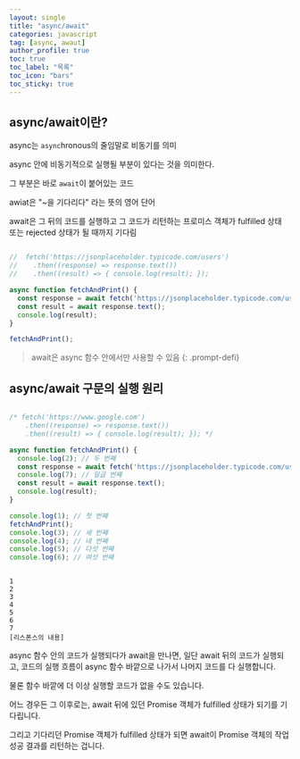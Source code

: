 ```yaml
---
layout: single
title: "async/await"
categories: javascript
tag: [async, awaut]
author_profile: true
toc: true
toc_label: "목록"
toc_icon: "bars"
toc_sticky: true
---
```


## async/await이란?

async는 `async`hronous의 줄임말로 비동기를 의미

async 안에 비동기적으로 실행될 부분이 있다는 것을 의미한다. 

그 부분은 바로 `await`이 붙어있는 코드

awiat은 "~을 기다리다" 라는 뜻의 영어 단어

await은 그 뒤의 코드를 실행하고 그 코드가 리턴하는 프로미스 객체가 fulfilled 상태 또는 rejected 상태가 될 때까지 기다림

```javascript

//  fetch('https://jsonplaceholder.typicode.com/users')
//    .then((response) => response.text())
//    .then((result) => { console.log(result); });

async function fetchAndPrint() {
  const response = await fetch('https://jsonplaceholder.typicode.com/users');
  const result = await response.text();
  console.log(result);
}

fetchAndPrint();

```

>await은 async 함수 안에서만 사용할 수 있음
{: .prompt-defi}

## async/await 구문의 실행 원리

```javascript

/* fetch('https://www.google.com')
    .then((response) => response.text())
    .then((result) => { console.log(result); }); */

async function fetchAndPrint() {
  console.log(2); // 두 번째
  const response = await fetch('https://jsonplaceholder.typicode.com/users');
  console.log(7); // 일곱 번째
  const result = await response.text();
  console.log(result);
} 

console.log(1); // 첫 번째
fetchAndPrint();
console.log(3); // 세 번째
console.log(4); // 네 번째
console.log(5); // 다섯 번째
console.log(6); // 여섯 번째

```

```console

1
2
3
4
5
6
7
[리스폰스의 내용]

```

async 함수 안의 코드가 실행되다가 await을 만나면, 일단 await 뒤의 코드가 실행되고, 코드의 실행 흐름이 async 함수 바깥으로 나가서 나머지 코드를 다 실행합니다. 

물론 함수 바깥에 더 이상 실행할 코드가 없을 수도 있습니다. 

어느 경우든 그 이후로는, await 뒤에 있던 Promise 객체가 fulfilled 상태가 되기를 기다립니다. 

그리고 기다리던 Promise 객체가 fulfilled 상태가 되면 await이 Promise 객체의 작업 성공 결과를 리턴하는 겁니다.